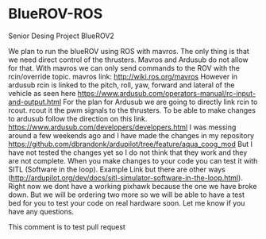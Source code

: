 # BlueROV-ROS
Senior Desing Project BlueROV2

We plan to run the blueROV using ROS with mavros. The only thing is that we need direct control of the thrusters. Mavros and Ardusub do not allow for that. With mavros we can only send commands to the ROV with the rcin/override topic. mavros link: http://wiki.ros.org/mavros
However in ardusub rcin is linked to the pitch, roll, yaw, forward and lateral of the vehicle as seen here https://www.ardusub.com/operators-manual/rc-input-and-output.html
For the plan for Ardusub we are going to directly link rcin to rcout. rcout it the pwm signals to the thrusters. To be able to make changes to ardusub follow the direction on this link. https://www.ardusub.com/developers/developers.html
I was messing around a few weekends ago and I have made the changes in my repository https://github.com/dbrandonk/ardupilot/tree/feature/aqua_coog_mod
But I have not tested the changes yet so I do not think that they work and they are not complete.
When you make changes to your code you can test it with SITL (Software in the loop). Example Link but there are other ways (http://ardupilot.org/dev/docs/sitl-simulator-software-in-the-loop.html). Right now we dont have a working pixhawk because the one we have broke down. But we will be ordering two more so we will be able to have a test bed for you to test your code on real hardware soon.
Let me know if you have any questions.


This comment is to test pull request
